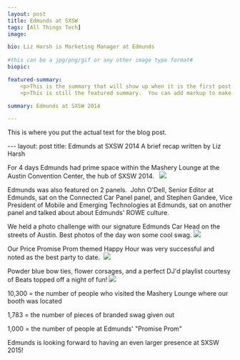 ```yaml
---
layout: post
title: Edmunds at SXSW
tags: [All Things Tech]
image:

bio: Liz Harsh is Marketing Manager at Edmunds
 
#this can be a jpg/png/gif or any other image type format#
biopic: 

featured-summary:
    <p>This is the summary that will show up when it is the first post.</p>
    <p>This is still the featured summary.  You can add markup to make it look extra pretty, if that's what you want to do.</p>

summary: Edmunds at SXSW 2014

---
```


This is where you put the actual text for the blog post.

--- layout: post title: Edmunds at SXSW 2014
A brief recap written by Liz Harsh

For 4 days Edmunds had prime space within the Mashery Lounge at the Austin Convention Center, the hub of SXSW 2014.  
<img src="{{site.baseimagesurl}}/SXSW-pic-1.jpg"/>

Edmunds was also featured on 2 panels.  John O'Dell, Senior Editor at Edmunds, sat on the Connected Car Panel panel, and Stephen Gandee, Vice President of Mobile and Emerging Technologies at Edmunds, sat on another panel and talked about about Edmunds' ROWE culture.


We held a photo challenge with our signature Edmunds Car Head on the streets of Austin. Best photos of the day won some cool swag.
<img src="{{site.baseimagesurl}}/SXSW-pic-2.png"/>

Our Price Promise Prom themed Happy Hour was very successful and noted as the best party to date. 
<img src="{{site.baseimagesurl}}/SXSW-pic-3.jpg"/>

Powder blue bow ties, flower corsages, and a perfect DJ'd playlist courtesy of Beats topped off a night of fun!
<img src="{{site.baseimagesurl}}/SXSW-pic-4.jpg"/>

10,300 = the number of people who visited the Mashery Lounge where our booth was located

1,783 = the number of pieces of branded swag given out

1,000 = the number of people at Edmunds' "Promise Prom" 

Edmunds is looking forward to having an even larger presence at SXSW 2015!

</p>



